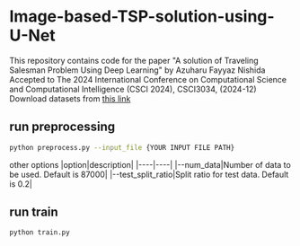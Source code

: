 # Image-based-TSP-solution-using-U-Net
This repository contains code for the paper "A solution of Traveling Salesman Problem Using Deep Learning" by Azuharu Fayyaz Nishida  
Accepted to The 2024 International Conference on Computational Science and Computational Intelligence (CSCI 2024), CSCI3034, (2024-12)  
Download datasets from [this link](https://www.kaggle.com/datasets/azuharunishida/huge-optimal-tour-tsp-datasets)

## run preprocessing
```bash
python preprocess.py --input_file {YOUR INPUT FILE PATH}
```

other options
|option|description|
|----|----|
|--num_data|Number of data to be used. Default is 87000|
|--test_split_ratio|Split ratio for test data. Default is 0.2|

## run train
```bash
python train.py
```